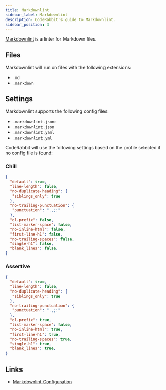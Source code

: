 ```yaml
---
title: Markdownlint
sidebar_label: Markdownlint
description: CodeRabbit's guide to Markdownlint.
sidebar_position: 3
---
```


[Markdownlint](https://github.com/DavidAnson/markdownlint) is a linter for Markdown files.

## Files

Markdownlint will run on files with the following extensions:

- `.md`
- `.markdown`

## Settings

Markdownlint supports the following config files:

- `.markdownlint.jsonc`
- `.markdownlint.json`
- `.markdownlint.yaml`
- `.markdownlint.yml`

CodeRabbit will use the following settings based on the profile selected if no config file is found:

### Chill

```json
{
  "default": true,
  "line-length": false,
  "no-duplicate-heading": { 
   "siblings_only": true 
  },
  "no-trailing-punctuation": { 
   "punctuation": ".,;:" 
  },
  "ol-prefix": false,
  "list-marker-space": false,
  "no-inline-html": false,
  "first-line-h1": false,
  "no-trailing-spaces": false,
  "single-h1": false,
  "blank_lines": false,
}
```

### Assertive

```json
{
  "default": true,
  "line-length": false,
  "no-duplicate-heading": { 
   "siblings_only": true 
  },
  "no-trailing-punctuation": { 
   "punctuation": ".,;:" 
  },
  "ol-prefix": true,
  "list-marker-space": false,
  "no-inline-html": true,
  "first-line-h1": true,
  "no-trailing-spaces": true,
  "single-h1": true,
  "blank_lines": true,
}

```

## Links

- [Markdownlint Configuration](https://github.com/DavidAnson/markdownlint?tab=readme-ov-file#configuration)
